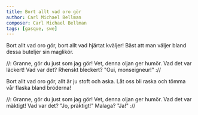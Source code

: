 ```yaml
---
title: Bort allt vad oro gör
author: Carl Michael Bellman
composer: Carl Michael Bellman
tags: [gasque, swe]
---
```


Bort allt vad oro gör,
bort allt vad hjärtat kväljer!
Bäst att man väljer
bland dessa buteljer
sin maglikör.

//: Granne, gör du just som jag gör!
Vet, denna oljan ger humör.
Vad det var läckert!
Vad var det? Rhenskt bleckert?
"Oui, monseigneur!" ://

Bort allt vad oro gör,
allt är ju stoft och aska.
Låt oss bli raska
och tömma vår flaska
bland bröderna!

//: Granne, gör du just som jag gör!
Vet, denna oljan ger humör.
Vad det var mäktigt!
Vad var det? "Jo, präktigt!"
Malaga? "Ja!" ://
